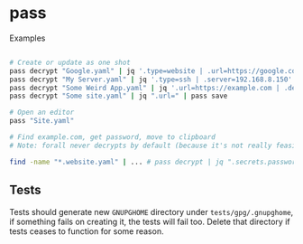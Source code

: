 # pass

Examples

```bash

# Create or update as one shot
pass decrypt "Google.yaml" | jq '.type=website | .url=https://google.com | .secrets.password=swordfish' | pass save
pass decrypt "My Server.yaml" | jq '.type=ssh | .server=192.168.8.150' | pass save
pass decrypt "Some Weird App.yaml" | jq '.url=https://example.com | .desc="This is a very weird application" | .secrets.password=swordfish' | pass save
pass decrypt "Some site.yaml" | jq ".url=" | pass save

# Open an editor
pass "Site.yaml"

# Find example.com, get password, move to clipboard
# Note: forall never decrypts by default (because it's not really feasible if you use YubiKey's touch feature)

find -name "*.website.yaml" | ... # pass decrypt | jq ".secrets.password" | pass clip

```

## Tests

Tests should generate new `GNUPGHOME` directory under `tests/gpg/.gnupghome`, if something fails on creating it, the tests will fail too. Delete that directory if tests ceases to function for some reason.
